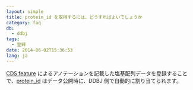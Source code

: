 ```yaml
---
layout: simple
title: protein_id を取得するには、どうすればよいでしょうか
category: faq
db:
  - ddbj
tags: 
  - 登録
date: 2014-06-02T15:36:53
lang: ja
---
```




<p><a href="/ddbj/cds.html">CDS feature</a> によるアノテーションを記載した塩基配列データを登録することで、<a href="/ddbj/qualifiers.html#protein_id">protein_id</a> はデータ公開時に、DDBJ 側で自動的に割り当てられます。</p>
